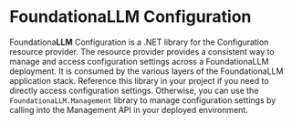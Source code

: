 # Foundationa**LLM** Configuration

Foundationa**LLM** Configuration is a .NET library for the Configuration resource provider. The resource provider provides a consistent way
to manage and access configuration settings across a FoundationaLLM deployment. It is consumed by the various layers of the FoundationaLLM
application stack. Reference this library in your project if you need to directly access configuration settings. Otherwise, you can use the
`FoundationaLLM.Management` library to manage configuration settings by calling into the Management API in your deployed environment.
